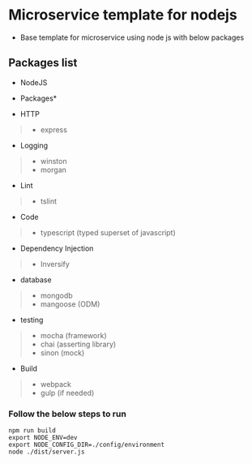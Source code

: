# Microservice template for nodejs 
* Base template for microservice using node js with below packages

## Packages list

* NodeJS

* Packages*

* HTTP
>- express
    
* Logging
>- winston
>- morgan    
    
* Lint
>- tslint
    
* Code
>- typescript (typed superset of javascript)

* Dependency Injection
>- Inversify

* database
>- mongodb
>- mangoose (ODM)

* testing
>- mocha (framework)
>- chai (asserting library)
>- sinon (mock)
    
* Build
>- webpack
>- gulp (if needed)


### Follow the below steps to run
```
npm run build 
export NODE_ENV=dev
export NODE_CONFIG_DIR=./config/environment
node ./dist/server.js
```
